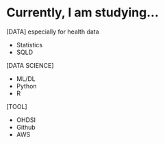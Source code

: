 # Currently, I am studying...

[DATA] especially for health data
- Statistics
- SQLD

[DATA SCIENCE]
- ML/DL
- Python
- R

[TOOL]
- OHDSI
- Github
- AWS
